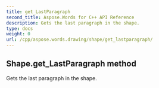 ```yaml
---
title: get_LastParagraph
second_title: Aspose.Words for C++ API Reference
description: Gets the last paragraph in the shape. 
type: docs
weight: 0
url: /cpp/aspose.words.drawing/shape/get_lastparagraph/
---
```

## Shape.get_LastParagraph method


Gets the last paragraph in the shape.

